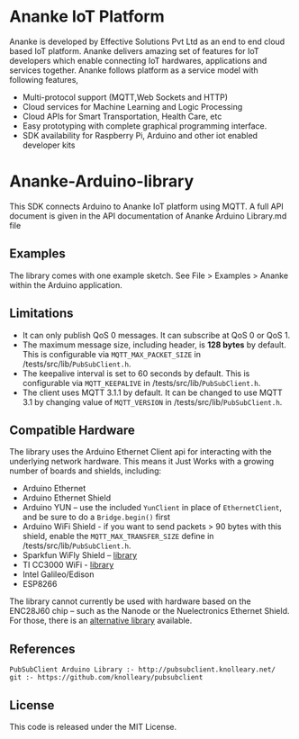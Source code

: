# Ananke IoT Platform
Ananke is developed by Effective Solutions Pvt Ltd as an end to end cloud based IoT platform. Ananke delivers amazing set of features for IoT developers which enable connecting IoT hardwares, applications and services together. Ananke follows platform as a service model with following features,
 - Multi-protocol support (MQTT,Web Sockets and HTTP)
 - Cloud services for Machine Learning and Logic Processing
 - Cloud APIs for Smart Transportation, Health Care, etc
 - Easy prototyping with complete graphical programming interface.
 - SDK availability for Raspberry Pi, Arduino and other iot enabled developer kits

# Ananke-Arduino-library
This SDK connects Arduino to Ananke IoT platform using MQTT. A full API document is given in the API documentation 
of Ananke Arduino Library.md file

## Examples

The library comes with one example sketch. See File > Examples > Ananke
within the Arduino application.

## Limitations

 - It can only publish QoS 0 messages. It can subscribe at QoS 0 or QoS 1.
 - The maximum message size, including header, is **128 bytes** by default. This
   is configurable via `MQTT_MAX_PACKET_SIZE` in /tests/src/lib/`PubSubClient.h`.
 - The keepalive interval is set to 60 seconds by default. This is configurable
   via `MQTT_KEEPALIVE` in /tests/src/lib/`PubSubClient.h`.
 - The client uses MQTT 3.1.1 by default. It can be changed to use MQTT 3.1 by
   changing value of `MQTT_VERSION` in /tests/src/lib/`PubSubClient.h`.


## Compatible Hardware

The library uses the Arduino Ethernet Client api for interacting with the
underlying network hardware. This means it Just Works with a growing number of
boards and shields, including:

 - Arduino Ethernet
 - Arduino Ethernet Shield
 - Arduino YUN – use the included `YunClient` in place of `EthernetClient`, and
   be sure to do a `Bridge.begin()` first
 - Arduino WiFi Shield - if you want to send packets > 90 bytes with this shield,
   enable the `MQTT_MAX_TRANSFER_SIZE` define in /tests/src/lib/`PubSubClient.h`.
 - Sparkfun WiFly Shield – [library](https://github.com/dpslwk/WiFly)
 - TI CC3000 WiFi - [library](https://github.com/sparkfun/SFE_CC3000_Library)
 - Intel Galileo/Edison
 - ESP8266

The library cannot currently be used with hardware based on the ENC28J60 chip –
such as the Nanode or the Nuelectronics Ethernet Shield. For those, there is an
[alternative library](https://github.com/njh/NanodeMQTT) available.

## References 
	PubSubClient Arduino Library :- http://pubsubclient.knolleary.net/ 
	git :- https://github.com/knolleary/pubsubclient

## License

This code is released under the MIT License.
